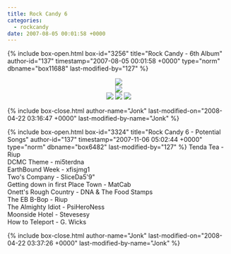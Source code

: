 ```yaml
---
title: Rock Candy 6
categories:
  - rockcandy
date: 2007-08-05 00:01:58 +0000
---
```

{% include box-open.html box-id="3256" title="Rock Candy - 6th Album" author-id="137" timestamp="2007-08-05 00:01:58 +0000" type="norm" dbname="box11688" last-modified-by="127" %}
<center><img src="http://jonk.fobby.net/smn/rockcandy/sitesection/banners/rc_banner_album_6.png" /></center>
<center><img src="http://jonk.fobby.net/smn/rockcandy/sitesection/banners/rc_album_separator.png" /></center>
<center><img src="http://jonk.fobby.net/smn/rockcandy/sitesection/banners/rc_album_part1_faded.png" border="0" /> <img src="http://jonk.fobby.net/smn/rockcandy/sitesection/banners/rc_album_part2_faded.png" border="0" /> <img src="http://jonk.fobby.net/smn/rockcandy/sitesection/banners/rc_album_part3_faded.png" border="0" /></center>


{% include box-close.html author-name="Jonk" last-modified-on="2008-04-22 03:16:47 +0000" last-modified-by-name="Jonk" %}

{% include box-open.html box-id="3324" title="Rock Candy 6 - Potential Songs" author-id="137" timestamp="2007-11-06 05:02:44 +0000" type="norm" dbname="box6482" last-modified-by="127" %}
Tenda Tea - Riup<br/>
DCMC Theme - mi5terdna<br/>
EarthBound Week - xfisjmg1<br/>
Two's Company - SliceDa5'9"<br/>
Getting down in first Place Town - MatCab<br/>
Onett's Rough Country - DNA & The Food Stamps<br/>
The EB B-Bop - Riup<br/>
The Almighty Idiot - PsiHeroNess<br/>
Moonside Hotel - Stevesesy<br/>
How to Teleport - G. Wicks<br />

{% include box-close.html author-name="Jonk" last-modified-on="2008-04-22 03:37:26 +0000" last-modified-by-name="Jonk" %}
